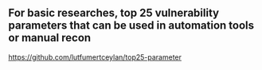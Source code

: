 ## For basic researches, top 25 vulnerability parameters that can be used in automation tools or manual recon
https://github.com/lutfumertceylan/top25-parameter


